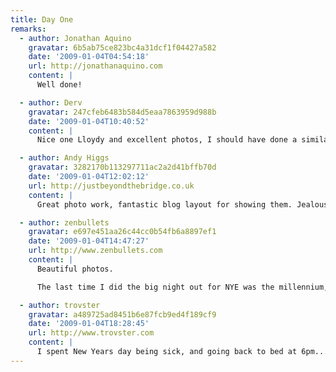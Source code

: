 ```yaml
---
title: Day One
remarks:
  - author: Jonathan Aquino
    gravatar: 6b5ab75ce823bc4a31dcf1f04427a582
    date: '2009-01-04T04:54:18'
    url: http://jonathanaquino.com
    content: |
      Well done!

  - author: Derv
    gravatar: 247cfeb6483b584d5eaa7863959d988b
    date: '2009-01-04T10:40:52'
    content: |
      Nice one Lloydy and excellent photos, I should have done a similar thing really. On New Years Eve I fell asleep at 11:30 so i missed out on the whole midnight celebration lol.

  - author: Andy Higgs
    gravatar: 3282170b113297711ac2a2d41bffb70d
    date: '2009-01-04T12:02:12'
    url: http://justbeyondthebridge.co.uk
    content: |
      Great photo work, fantastic blog layout for showing them. Jealousy is still rife in 2009.

  - author: zenbullets
    gravatar: e697e451aa26c44cc0b54fb6a8897ef1
    date: '2009-01-04T14:47:27'
    url: http://www.zenbullets.com
    content: |
      Beautiful photos.

      The last time I did the big night out for NYE was the millennium, the new year has seemed of relatively little consequence since then. It was also the night I met my wife.

  - author: trovster
    gravatar: a489725ad8451b6e87fcb9ed4f189cf9
    date: '2009-01-04T18:28:45'
    url: http://www.trovster.com
    content: |
      I spent New Years day being sick, and going back to bed at 6pm...
---
```

